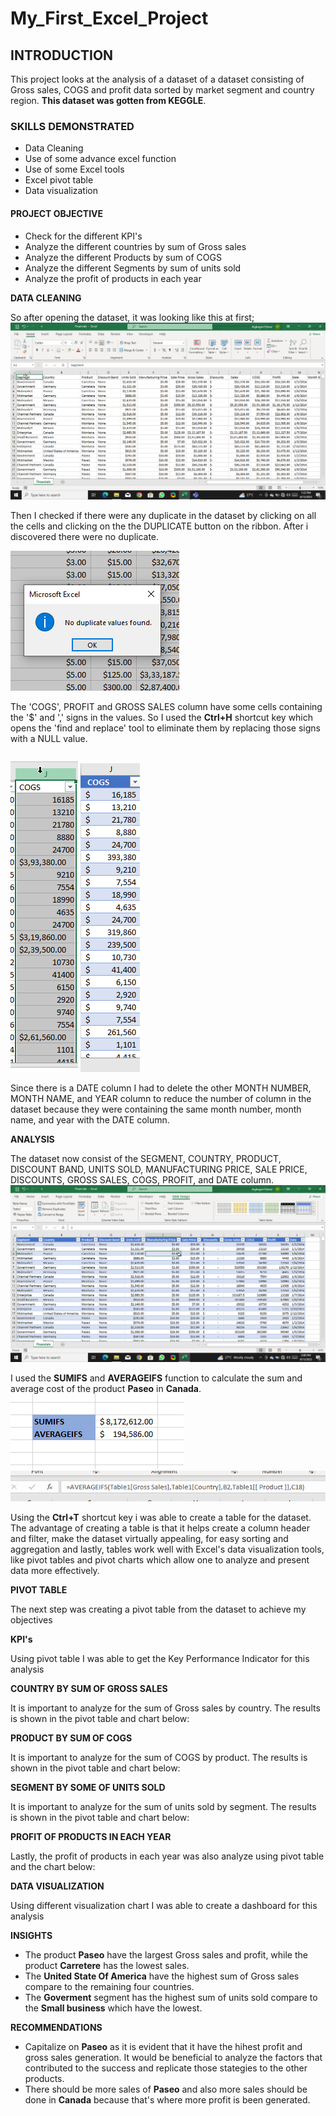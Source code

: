 # My_First_Excel_Project

## INTRODUCTION
This project looks at the analysis of a dataset of a dataset consisting of  Gross sales, COGS and profit data sorted by market segment and country region. **This dataset was gotten from KEGGLE**.
### SKILLS DEMONSTRATED
- Data Cleaning
- Use of some advance excel function
- Use of some Excel tools
- Excel pivot table
- Data visualization
#### PROJECT OBJECTIVE
- Check for the different KPI's
- Analyze the different countries by sum of Gross sales
- Analyze the different Products by  sum of COGS
- Analyze the different Segments by sum of units sold
- Analyze the  profit of products in each year

**DATA CLEANING**

So after opening the dataset, it was looking like this at first;
![](https://github.com/festusaigbogun/My_First_Excel_Project/blob/main/Images/EXCEL_iF0TgYaGt9.png)


Then I checked if there were any duplicate in the dataset by clicking on all the cells and clicking on the the DUPLICATE button on the ribbon. After i discovered there were no duplicate.

![](https://github.com/festusaigbogun/My_First_Excel_Project/blob/main/Images/dNxJVEddA0%20(2).png)


The 'COGS', PROFIT and GROSS SALES column have some cells containing the '$' and ',' signs in the values. So I used the **Ctrl+H** shortcut key which opens the 'find and replace' tool to eliminate them by replacing those signs with a NULL value.

![Unclean Column ](https://github.com/festusaigbogun/My_First_Excel_Project/blob/main/Images/EXCEL_eIRPzKlxnJ%20(2).png)  ![Clean Column](https://github.com/festusaigbogun/My_First_Excel_Project/blob/main/Images/EXCEL_JjohoKpUpF%20(2).png)


Since there is a DATE column I had to delete the other MONTH NUMBER, MONTH NAME, and YEAR column to reduce the number of column in the dataset because they were containing the same month number, month name, and year with the DATE column.

**ANALYSIS**

The dataset now consist of the SEGMENT, COUNTRY, PRODUCT, DISCOUNT BAND, UNITS SOLD, MANUFACTURING PRICE, SALE PRICE, DISCOUNTS, GROSS SALES, COGS, PROFIT, and DATE column.
![](https://github.com/festusaigbogun/My_First_Excel_Project/blob/main/Images/EXCEL_eXlUJgw7dP.png)

I used the **SUMIFS** and **AVERAGEIFS** function to calculate the sum and average cost of the product **Paseo** in **Canada**.
![](https://github.com/festusaigbogun/My_First_Excel_Project/blob/main/Images/EXCEL_s5cKwVL1wv.png)
![](https://github.com/festusaigbogun/My_First_Excel_Project/blob/main/Images/EXCEL_JjohoKpUpF.png)

Using the **Ctrl+T** shortcut key i was able to create a table for the dataset. The advantage of creating a table is that it helps create a column header and filter, make the dataset virtually appealing, for easy sorting and aggregation and lastly, tables work well with Excel's data visualization tools, like pivot tables and pivot charts which allow one to analyze and present data more effectively.

**PIVOT TABLE**

The next step was creating a pivot table from the dataset to achieve my objectives

**KPI's**

Using pivot table I was able to get the Key Performance Indicator for this analysis

**COUNTRY BY SUM OF GROSS SALES**

It is important to analyze for the sum of Gross sales by country. The results is shown in the pivot table and chart below:

**PRODUCT BY SUM OF COGS**

It is important to analyze for the sum of COGS  by product. The results is shown in the pivot table and chart below:

**SEGMENT BY SOME OF UNITS SOLD**

It is important to analyze for the sum of units sold  by segment. The results is shown in the pivot table and chart below:

**PROFIT OF PRODUCTS IN EACH YEAR**

Lastly, the profit of products in each year was also analyze using pivot table and the chart below:

**DATA VISUALIZATION**

Using different visualization chart I was able to create a dashboard for this analysis

**INSIGHTS**

* The product **Paseo** have the largest Gross sales and profit, while the product **Carretere** has the lowest sales.
* The **United State Of America** have the highest sum of Gross sales compare to the remaining four countries.
* The **Goverment** segment has the highest sum of units sold compare to the **Small business** which have the lowest.

**RECOMMENDATIONS**
  
* Capitalize on **Paseo** as it is evident that it have the hihest profit and gross sales generation. It would be beneficial to analyze the factors that contributed to the success and replicate those stategies to the other products.
* There should be more sales of **Paseo** and also more sales should be done in **Canada** because that's where more profit is been generated.



